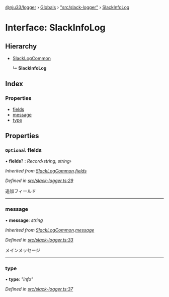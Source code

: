[@nju33/logger](../README.md) › [Globals](../globals.md) › ["src/slack-logger"](../modules/_src_slack_logger_.md) › [SlackInfoLog](_src_slack_logger_.slackinfolog.md)

# Interface: SlackInfoLog

## Hierarchy

* [SlackLogCommon](_src_slack_logger_.slacklogcommon.md)

  ↳ **SlackInfoLog**

## Index

### Properties

* [fields](_src_slack_logger_.slackinfolog.md#optional-fields)
* [message](_src_slack_logger_.slackinfolog.md#message)
* [type](_src_slack_logger_.slackinfolog.md#type)

## Properties

### `Optional` fields

• **fields**? : *Record‹string, string›*

*Inherited from [SlackLogCommon](_src_slack_logger_.slacklogcommon.md).[fields](_src_slack_logger_.slacklogcommon.md#optional-fields)*

*Defined in [src/slack-logger.ts:29](https://github.com/nju33/logger/blob/a1a1c84/src/slack-logger.ts#L29)*

追加フィールド

___

###  message

• **message**: *string*

*Inherited from [SlackLogCommon](_src_slack_logger_.slacklogcommon.md).[message](_src_slack_logger_.slacklogcommon.md#message)*

*Defined in [src/slack-logger.ts:33](https://github.com/nju33/logger/blob/a1a1c84/src/slack-logger.ts#L33)*

メインメッセージ

___

###  type

• **type**: *"info"*

*Defined in [src/slack-logger.ts:37](https://github.com/nju33/logger/blob/a1a1c84/src/slack-logger.ts#L37)*
